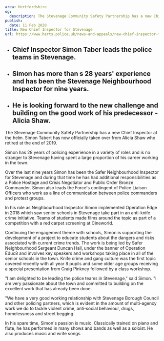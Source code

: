 ```yaml
area: Hertfordshire
og:
  description: The Stevenage Community Safety Partnership has a new Chief Inspector at the helm. Simon Tabert has now officially taken over from Alicia Shaw who retired at the end of 2019.
publish:
  date: 11 Feb 2020
title: New Chief Inspector for Stevenage
url: https://www.herts.police.uk/news-and-appeals/new-chief-inspector-for-stevenage-1402e
```

* ## Chief Inspector Simon Taber leads the police teams in Stevenage.

 * ## Simon has more than s 28 years' experience and has been the Stevenage Neighbourhood Inspector for nine years.

 * ## He is looking forward to the new challenge and building on the good work of his predecessor - Alicia Shaw.

The Stevenage Community Safety Partnership has a new Chief Inspector at the helm. Simon Tabert has now officially taken over from Alicia Shaw who retired at the end of 2019.

Simon has 28 years of policing experience in a variety of roles and is no stranger to Stevenage having spent a large proportion of his career working in the town.

Over the last nine years Simon has been the Safer Neighbourhood Inspector for Stevenage and during that time he has had additional responsibilities as a Police Hostage and Crisis Negotiator and Public Order Bronze Commander. Simon also leads the Force's contingent of Police Liaison Officers who work as a line of communication between police commanders and protest groups.

In his role as Neighbourhood Inspector Simon implemented Operation Edge in 2018 which saw senior schools in Stevenage take part in an anti-knife crime initiative. Teams of students made films around the topic as part of a competition with a red carpet screening at Cineworld.

Continuing the engagement theme with schools, Simon is supporting the development of a project to educate students about the dangers and risks associated with current crime trends. The work is being led by Safer Neighbourhood Sergeant Duncan Hall, under the banner of Operation Educ8 and involves key speakers and workshops taking place in all of the senior schools in the town. Knife crime and gang culture was the first topic covered recently with all year 8 pupils and some older age groups receiving a special presentation from Craig Pinkney followed by a class workshop.

"I am delighted to be leading the police teams in Stevenage," said Simon. "I am very passionate about the town and committed to building on the excellent work that has already been done.

"We have a very good working relationship with Stevenage Borough Council and other policing partners, which is evident in the amount of multi-agency work we do to tackle violent crime, anti-social behaviour, drugs, homelessness and street begging.

In his spare time, Simon's passion is music. Classically trained on piano and flute, he has performed in many shows and bands as well as a soloist. He also produces music and write songs.
